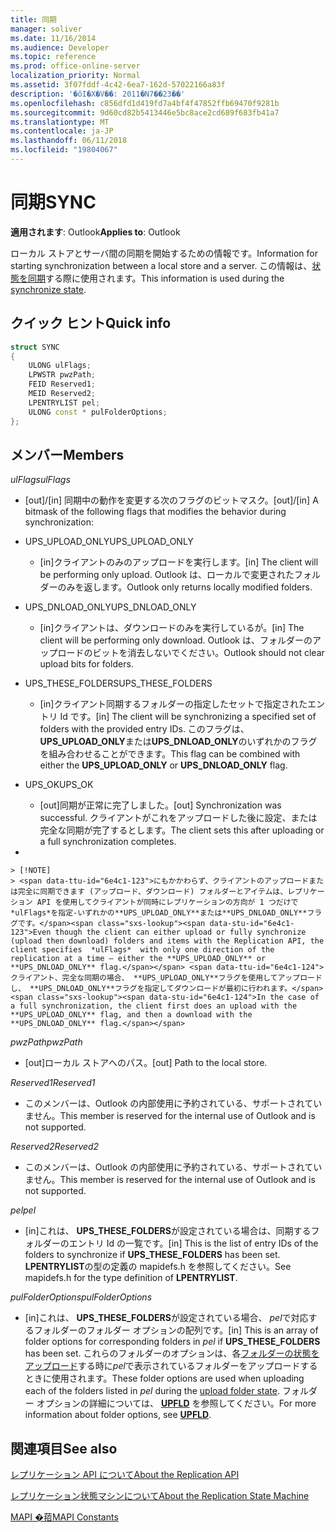 ```yaml
---
title: 同期
manager: soliver
ms.date: 11/16/2014
ms.audience: Developer
ms.topic: reference
ms.prod: office-online-server
localization_priority: Normal
ms.assetid: 3f07fddf-4c42-6ea7-162d-57022166a83f
description: '�ŏI�X�V��: 2011�N7��23��'
ms.openlocfilehash: c856dfd1d419fd7a4bf4f47852ffb69470f9281b
ms.sourcegitcommit: 9d60cd82b5413446e5bc8ace2cd689f683fb41a7
ms.translationtype: MT
ms.contentlocale: ja-JP
ms.lasthandoff: 06/11/2018
ms.locfileid: "19804067"
---
```

# <a name="sync"></a><span data-ttu-id="6e4c1-103">同期</span><span class="sxs-lookup"><span data-stu-id="6e4c1-103">SYNC</span></span>

  
  
<span data-ttu-id="6e4c1-104">**適用されます**: Outlook</span><span class="sxs-lookup"><span data-stu-id="6e4c1-104">**Applies to**: Outlook</span></span> 
  
<span data-ttu-id="6e4c1-105">ローカル ストアとサーバ間の同期を開始するための情報です。</span><span class="sxs-lookup"><span data-stu-id="6e4c1-105">Information for starting synchronization between a local store and a server.</span></span> <span data-ttu-id="6e4c1-106">この情報は、[状態を同期](synchronize-state.md)する際に使用されます。</span><span class="sxs-lookup"><span data-stu-id="6e4c1-106">This information is used during the [synchronize state](synchronize-state.md).</span></span>
  
## <a name="quick-info"></a><span data-ttu-id="6e4c1-107">クイック ヒント</span><span class="sxs-lookup"><span data-stu-id="6e4c1-107">Quick info</span></span>

```cpp
struct SYNC 
{ 
    ULONG ulFlags; 
    LPWSTR pwzPath; 
    FEID Reserved1; 
    MEID Reserved2; 
    LPENTRYLIST pel; 
    ULONG const * pulFolderOptions; 
};
```

## <a name="members"></a><span data-ttu-id="6e4c1-108">メンバー</span><span class="sxs-lookup"><span data-stu-id="6e4c1-108">Members</span></span>

 <span data-ttu-id="6e4c1-109">_ulFlags_</span><span class="sxs-lookup"><span data-stu-id="6e4c1-109">_ulFlags_</span></span>
  
- <span data-ttu-id="6e4c1-110">[out]/[in] 同期中の動作を変更する次のフラグのビットマスク。</span><span class="sxs-lookup"><span data-stu-id="6e4c1-110">[out]/[in] A bitmask of the following flags that modifies the behavior during synchronization:</span></span>
    
- <span data-ttu-id="6e4c1-111">UPS_UPLOAD_ONLY</span><span class="sxs-lookup"><span data-stu-id="6e4c1-111">UPS_UPLOAD_ONLY</span></span>
    
  - <span data-ttu-id="6e4c1-112">[in]クライアントのみのアップロードを実行します。</span><span class="sxs-lookup"><span data-stu-id="6e4c1-112">[in] The client will be performing only upload.</span></span> <span data-ttu-id="6e4c1-113">Outlook は、ローカルで変更されたフォルダーのみを返します。</span><span class="sxs-lookup"><span data-stu-id="6e4c1-113">Outlook only returns locally modified folders.</span></span>
    
- <span data-ttu-id="6e4c1-114">UPS_DNLOAD_ONLY</span><span class="sxs-lookup"><span data-stu-id="6e4c1-114">UPS_DNLOAD_ONLY</span></span>
    
  - <span data-ttu-id="6e4c1-115">[in]クライアントは、ダウンロードのみを実行しているが。</span><span class="sxs-lookup"><span data-stu-id="6e4c1-115">[in] The client will be performing only download.</span></span> <span data-ttu-id="6e4c1-116">Outlook は、フォルダーのアップロードのビットを消去しないでください。</span><span class="sxs-lookup"><span data-stu-id="6e4c1-116">Outlook should not clear upload bits for folders.</span></span>
    
- <span data-ttu-id="6e4c1-117">UPS_THESE_FOLDERS</span><span class="sxs-lookup"><span data-stu-id="6e4c1-117">UPS_THESE_FOLDERS</span></span>
    
  - <span data-ttu-id="6e4c1-118">[in]クライアント同期するフォルダーの指定したセットで指定されたエントリ Id です。</span><span class="sxs-lookup"><span data-stu-id="6e4c1-118">[in] The client will be synchronizing a specified set of folders with the provided entry IDs.</span></span> <span data-ttu-id="6e4c1-119">このフラグは、 **UPS_UPLOAD_ONLY**または**UPS_DNLOAD_ONLY**のいずれかのフラグを組み合わせることができます。</span><span class="sxs-lookup"><span data-stu-id="6e4c1-119">This flag can be combined with either the **UPS_UPLOAD_ONLY** or **UPS_DNLOAD_ONLY** flag.</span></span> 
    
- <span data-ttu-id="6e4c1-120">UPS_OK</span><span class="sxs-lookup"><span data-stu-id="6e4c1-120">UPS_OK</span></span>
    
  - <span data-ttu-id="6e4c1-121">[out]同期が正常に完了しました。</span><span class="sxs-lookup"><span data-stu-id="6e4c1-121">[out] Synchronization was successful.</span></span> <span data-ttu-id="6e4c1-122">クライアントがこれをアップロードした後に設定、または完全な同期が完了するとします。</span><span class="sxs-lookup"><span data-stu-id="6e4c1-122">The client sets this after uploading or a full synchronization completes.</span></span>
    
- 
    
    > [!NOTE]
    > <span data-ttu-id="6e4c1-123">にもかかわらず、クライアントのアップロードまたは完全に同期できます (アップロード、ダウンロード) フォルダーとアイテムは、レプリケーション API を使用してクライアントが同時にレプリケーションの方向が 1 つだけで*ulFlags*を指定-いずれかの**UPS_UPLOAD_ONLY**または**UPS_DNLOAD_ONLY**フラグです。</span><span class="sxs-lookup"><span data-stu-id="6e4c1-123">Even though the client can either upload or fully synchronize (upload then download) folders and items with the Replication API, the client specifies  *ulFlags*  with only one direction of the replication at a time — either the **UPS_UPLOAD_ONLY** or **UPS_DNLOAD_ONLY** flag.</span></span> <span data-ttu-id="6e4c1-124">クライアント、完全な同期の場合、 **UPS_UPLOAD_ONLY**フラグを使用してアップロードし、 **UPS_DNLOAD_ONLY**フラグを指定してダウンロードが最初に行われます。</span><span class="sxs-lookup"><span data-stu-id="6e4c1-124">In the case of a full synchronization, the client first does an upload with the **UPS_UPLOAD_ONLY** flag, and then a download with the **UPS_DNLOAD_ONLY** flag.</span></span> 
  
 <span data-ttu-id="6e4c1-125">_pwzPath_</span><span class="sxs-lookup"><span data-stu-id="6e4c1-125">_pwzPath_</span></span>
  
- <span data-ttu-id="6e4c1-126">[out]ローカル ストアへのパス。</span><span class="sxs-lookup"><span data-stu-id="6e4c1-126">[out] Path to the local store.</span></span>
    
 <span data-ttu-id="6e4c1-127">_Reserved1_</span><span class="sxs-lookup"><span data-stu-id="6e4c1-127">_Reserved1_</span></span>
  
- <span data-ttu-id="6e4c1-128">このメンバーは、Outlook の内部使用に予約されている、サポートされていません。</span><span class="sxs-lookup"><span data-stu-id="6e4c1-128">This member is reserved for the internal use of Outlook and is not supported.</span></span>
    
 <span data-ttu-id="6e4c1-129">_Reserved2_</span><span class="sxs-lookup"><span data-stu-id="6e4c1-129">_Reserved2_</span></span>
  
- <span data-ttu-id="6e4c1-130">このメンバーは、Outlook の内部使用に予約されている、サポートされていません。</span><span class="sxs-lookup"><span data-stu-id="6e4c1-130">This member is reserved for the internal use of Outlook and is not supported.</span></span>
    
 <span data-ttu-id="6e4c1-131">*pel*</span><span class="sxs-lookup"><span data-stu-id="6e4c1-131">*pel*</span></span> 
  
- <span data-ttu-id="6e4c1-132">[in]これは、 **UPS_THESE_FOLDERS**が設定されている場合は、同期するフォルダーのエントリ Id の一覧です。</span><span class="sxs-lookup"><span data-stu-id="6e4c1-132">[in] This is the list of entry IDs of the folders to synchronize if **UPS_THESE_FOLDERS** has been set.</span></span> <span data-ttu-id="6e4c1-133">**LPENTRYLIST**の型の定義の mapidefs.h を参照してください。</span><span class="sxs-lookup"><span data-stu-id="6e4c1-133">See mapidefs.h for the type definition of **LPENTRYLIST**.</span></span> 
    
 <span data-ttu-id="6e4c1-134">_pulFolderOptions_</span><span class="sxs-lookup"><span data-stu-id="6e4c1-134">_pulFolderOptions_</span></span>
  
- <span data-ttu-id="6e4c1-135">[in]これは、 **UPS_THESE_FOLDERS**が設定されている場合、 *pel*で対応するフォルダーのフォルダー オプションの配列です。</span><span class="sxs-lookup"><span data-stu-id="6e4c1-135">[in] This is an array of folder options for corresponding folders in  *pel*  if **UPS_THESE_FOLDERS** has been set.</span></span> <span data-ttu-id="6e4c1-136">これらのフォルダーのオプションは、各[フォルダーの状態をアップロード](upload-folder-state.md)する時に*pel*で表示されているフォルダーをアップロードするときに使用されます。</span><span class="sxs-lookup"><span data-stu-id="6e4c1-136">These folder options are used when uploading each of the folders listed in  *pel*  during the [upload folder state](upload-folder-state.md).</span></span> <span data-ttu-id="6e4c1-137">フォルダー オプションの詳細については、 **[UPFLD](upfld.md)** を参照してください。</span><span class="sxs-lookup"><span data-stu-id="6e4c1-137">For more information about folder options, see **[UPFLD](upfld.md)**.</span></span> 
    
## <a name="see-also"></a><span data-ttu-id="6e4c1-138">関連項目</span><span class="sxs-lookup"><span data-stu-id="6e4c1-138">See also</span></span>



[<span data-ttu-id="6e4c1-139">レプリケーション API について</span><span class="sxs-lookup"><span data-stu-id="6e4c1-139">About the Replication API</span></span>](about-the-replication-api.md)
  
[<span data-ttu-id="6e4c1-140">レプリケーション状態マシンについて</span><span class="sxs-lookup"><span data-stu-id="6e4c1-140">About the Replication State Machine</span></span>](about-the-replication-state-machine.md)
  
[<span data-ttu-id="6e4c1-141">MAPI �萔</span><span class="sxs-lookup"><span data-stu-id="6e4c1-141">MAPI Constants</span></span>](mapi-constants.md)

